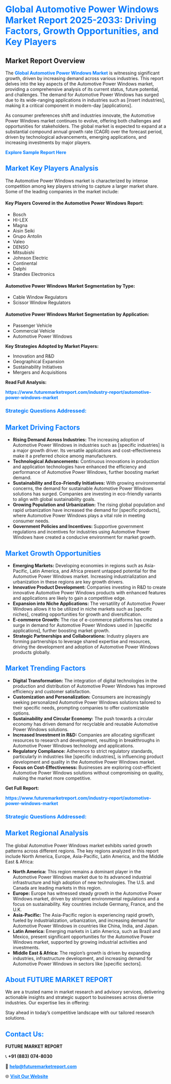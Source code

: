 <h1 style="color: #007BFF;">Global Automotive Power Windows Market Report 2025-2033: Driving Factors, Growth Opportunities, and Key Players</h1>

<section id="overview">
<h2>Market Report Overview</h2>
<p>The <a href="https://www.futuremarketreport.com/industry-report/automotive-power-windows-market" style="color: #007BFF; text-decoration: none;"><strong>Global Automotive Power Windows Market</strong></a> is witnessing significant growth, driven by increasing demand across various industries. This report delves into the key aspects of the Automotive Power Windows market, providing a comprehensive analysis of its current status, future potential, and challenges. The demand for Automotive Power Windows has surged due to its wide-ranging applications in industries such as [insert industries], making it a critical component in modern-day [applications].</p>
<p>As consumer preferences shift and industries innovate, the Automotive Power Windows market continues to evolve, offering both challenges and opportunities for stakeholders. The global market is expected to expand at a substantial compound annual growth rate (CAGR) over the forecast period, driven by technological advancements, emerging applications, and increasing investments by major players.</p>
</section>

<section id="overview">
<p><a href="https://www.futuremarketreport.com/request-sample/reportId=126067" style="color: #007BFF; text-decoration: none;"><strong>Explore Sample Report Here</strong></a></p>
</section>

<section id="key-players">
<h2 style="color: #007BFF;">Market Key Players Analysis</h2>
<p>The Automotive Power Windows market is characterized by intense competition among key players striving to capture a larger market share. Some of the leading companies in the market include:</p>
<h4>Key Players Covered in the Automotive Power Windows Report:</h4>
<ul><li>Bosch</li><li>HI-LEX</li><li>Magna</li><li>Aisin Seiki</li><li>Grupo Antolin</li><li>Valeo</li><li>DENSO</li><li>Mitsubishi</li><li>Johnson Electric</li><li>Continental</li><li>Delphi</li><li>Standex Electronics</li></ul>
<h4>Automotive Power Windows Market Segmentation by Type:</h4>
<ul><li>Cable Window Regulators</li><li>Scissor Window Regulators</li></ul>

<h4>Automotive Power Windows Market Segmentation by Application:</h4>
<ul><li>Passenger Vehicle</li><li>Commercial Vehicle</li><li>Automotive Power Windows</li></ul>
<p><strong>Key Strategies Adopted by Market Players:</strong></p>
<ul>
<li>Innovation and R&D</li>
<li>Geographical Expansion</li>
<li>Sustainability Initiatives</li>
<li>Mergers and Acquisitions</li>
</ul>
</section>

<section>
<p><strong>Read Full Analysis: </strong></p><a href="https://www.futuremarketreport.com/industry-report/automotive-power-windows-market" style="color: #007BFF; text-decoration: none;"><strong>https://www.futuremarketreport.com/industry-report/automotive-power-windows-market</strong></a>
<h3 style="color: #007BFF;">Strategic Questions Addressed:</h3>
</section>

<section id="driving-factors">
<h2 style="color: #007BFF;">Market Driving Factors</h2>
<ul>
<li><strong>Rising Demand Across Industries:</strong> The increasing adoption of Automotive Power Windows in industries such as [specific industries] is a major growth driver. Its versatile applications and cost-effectiveness make it a preferred choice among manufacturers.</li>
<li><strong>Technological Advancements:</strong> Continuous innovations in production and application technologies have enhanced the efficiency and performance of Automotive Power Windows, further boosting market demand.</li>
<li><strong>Sustainability and Eco-Friendly Initiatives:</strong> With growing environmental concerns, the demand for sustainable Automotive Power Windows solutions has surged. Companies are investing in eco-friendly variants to align with global sustainability goals.</li>
<li><strong>Growing Population and Urbanization:</strong> The rising global population and rapid urbanization have increased the demand for [specific products], where Automotive Power Windows plays a vital role in meeting consumer needs.</li>
<li><strong>Government Policies and Incentives:</strong> Supportive government regulations and incentives for industries using Automotive Power Windows have created a conducive environment for market growth.</li>
</ul>
</section>

<section id="growth-opportunities">
<h2 style="color: #007BFF;">Market Growth Opportunities</h2>
<ul>
<li><strong>Emerging Markets:</strong> Developing economies in regions such as Asia-Pacific, Latin America, and Africa present untapped potential for the Automotive Power Windows market. Increasing industrialization and urbanization in these regions are key growth drivers.</li>
<li><strong>Innovative Product Development:</strong> Companies investing in R&D to create innovative Automotive Power Windows products with enhanced features and applications are likely to gain a competitive edge.</li>
<li><strong>Expansion into Niche Applications:</strong> The versatility of Automotive Power Windows allows it to be utilized in niche markets such as [specific niches], creating opportunities for growth and diversification.</li>
<li><strong>E-commerce Growth:</strong> The rise of e-commerce platforms has created a surge in demand for Automotive Power Windows used in [specific applications], further boosting market growth.</li>
<li><strong>Strategic Partnerships and Collaborations:</strong> Industry players are forming partnerships to leverage shared expertise and resources, driving the development and adoption of Automotive Power Windows products globally.</li>
</ul>
</section>

<section id="trending-factors">
<h2 style="color: #007BFF;">Market Trending Factors</h2>
<ul>
<li><strong>Digital Transformation:</strong> The integration of digital technologies in the production and distribution of Automotive Power Windows has improved efficiency and customer satisfaction.</li>
<li><strong>Customization and Personalization:</strong> Consumers are increasingly seeking personalized Automotive Power Windows solutions tailored to their specific needs, prompting companies to offer customizable options.</li>
<li><strong>Sustainability and Circular Economy:</strong> The push towards a circular economy has driven demand for recyclable and reusable Automotive Power Windows solutions.</li>
<li><strong>Increased Investment in R&D:</strong> Companies are allocating significant resources to research and development, resulting in breakthroughs in Automotive Power Windows technology and applications.</li>
<li><strong>Regulatory Compliance:</strong> Adherence to strict regulatory standards, particularly in industries like [specific industries], is influencing product development and quality in the Automotive Power Windows market.</li>
<li><strong>Focus on Cost-Effectiveness:</strong> Businesses are exploring cost-efficient Automotive Power Windows solutions without compromising on quality, making the market more competitive.</li>
</ul>
</section>

<section>
<p><strong>Get Full Report: </strong></p><a href="https://www.futuremarketreport.com/industry-report/automotive-power-windows-market" style="color: #007BFF; text-decoration: none;"><strong>https://www.futuremarketreport.com/industry-report/automotive-power-windows-market</strong></a>
<h3 style="color: #007BFF;">Strategic Questions Addressed:</h3>
</section>


<section id="regional-analysis">
<h2 style="color: #007BFF;">Market Regional Analysis</h2>
<p>The global Automotive Power Windows market exhibits varied growth patterns across different regions. The key regions analyzed in this report include North America, Europe, Asia-Pacific, Latin America, and the Middle East & Africa:</p>
<ul>
<li><strong>North America:</strong> This region remains a dominant player in the Automotive Power Windows market due to its advanced industrial infrastructure and high adoption of new technologies. The U.S. and Canada are leading markets in this region.</li>
<li><strong>Europe:</strong> Europe has witnessed steady growth in the Automotive Power Windows market, driven by stringent environmental regulations and a focus on sustainability. Key countries include Germany, France, and the U.K.</li>
<li><strong>Asia-Pacific:</strong> The Asia-Pacific region is experiencing rapid growth, fueled by industrialization, urbanization, and increasing demand for Automotive Power Windows in countries like China, India, and Japan.</li>
<li><strong>Latin America:</strong> Emerging markets in Latin America, such as Brazil and Mexico, present significant opportunities for the Automotive Power Windows market, supported by growing industrial activities and investments.</li>
<li><strong>Middle East & Africa:</strong> The region’s growth is driven by expanding industries, infrastructure development, and increasing demand for Automotive Power Windows in sectors like [specific sectors].</li>
</ul>
</section>

<footer>
<h2 style="color: #007BFF;">About FUTURE MARKET REPORT</h2>
<p>We are a trusted name in market research and advisory services, delivering actionable insights and strategic support to businesses across diverse industries. Our expertise lies in offering:</p>

<p>Stay ahead in today’s competitive landscape with our tailored research solutions.</p>

<h2 style="color: #007BFF;">Contact Us:</h2>
<p><strong>FUTURE MARKET REPORT</strong></p>
<p>📞 <strong>+91 (883) 074-8030</strong></p>
<p>📧 <strong><a href="mailto:help@futuremarketreport.com" style="color: #007BFF;">help@futuremarketreport.com</a></strong></p>
<p>🌐 <strong><a href="https://www.futuremarketreport.com/" style="color: #007BFF;">Visit Our Website</a></strong></p>
</footer>